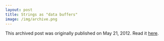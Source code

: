 ```yaml
---
layout: post
title: Strings as "data buffers"
image: /img/archive.png
---
```

This archived post was originally published on May 21, 2012. Read it [here](/alex.ciobanu.org/index30e3.html).
